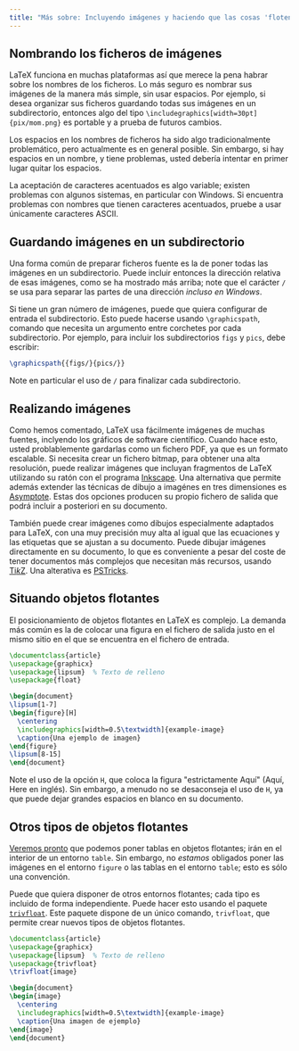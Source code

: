 ```yaml
---
title: "Más sobre: Incluyendo imágenes y haciendo que las cosas 'floten'"
---
```


## Nombrando los ficheros de imágenes

LaTeX funciona en muchas plataformas así que merece 
la pena habrar sobre los nombres de los ficheros.
Lo más seguro es nombrar sus imágenes de la manera más simple, sin usar espacios.
Por ejemplo, si desea organizar sus ficheros guardando todas sus
imágenes en un subdirectorio, entonces algo del tipo 
`\includegraphics[width=30pt]{pix/mom.png}` 
es portable y a prueba de futuros cambios.  

Los espacios en los nombres de ficheros ha sido algo tradicionalmente problemático, pero 
actualmente es en general posible. Sin embargo, si hay espacios en un nombre, y tiene
problemas, usted debería intentar en primer lugar quitar los espacios.

La aceptación de caracteres acentuados es algo variable; existen problemas con
algunos sistemas, en particular con Windows. Si encuentra problemas con nombres que
tienen caracteres acentuados, pruebe a usar únicamente caracteres ASCII.

## Guardando imágenes en un subdirectorio

Una forma común de preparar ficheros fuente es la de poner todas las imágenes en un subdirectorio.
Puede incluir entonces la dirección relativa de esas imágenes, como se ha mostrado más arriba; note que
el carácter `/` se usa para separar las partes de una dirección _incluso en Windows_.

Si tiene un gran número de imágenes, puede que quiera configurar de entrada 
el subdirectorio. Esto puede hacerse usando `\graphicspath`, comando que necesita un
argumento entre corchetes por cada subdirectorio. Por ejemplo, para incluir los subdirectorios
`figs` y `pics`, debe escribir:

<!-- {% raw %} -->
```latex
\graphicspath{{figs/}{pics/}}
```
<!-- {% endraw %} -->

Note en particular el uso de `/` para finalizar cada subdirectorio.

## Realizando imágenes

Como hemos comentado, LaTeX usa fácilmente imágenes de muchas fuentes, inclyendo los
gráficos de software científico. Cuando hace esto, usted problablemente gardarlas como un fichero PDF, 
ya que es un formato escalable. Si necesita crear un fichero bitmap, para 
obtener una alta resolución, puede realizar imágenes que incluyan fragmentos de LaTeX utilizando su ratón
con el programa [Inkscape](https://inkscape.org). Una alternativa que permite además extender
las técnicas de dibujo a imagénes en tres dimensiones es
[Asymptote](https://www.ctan.org/pkg/asymptote). Estas dos opciones producen su propio
fichero de salida que podrá incluir a posteriori en su documento. 

También puede crear imágenes como dibujos especialmente adaptados para
LaTeX, con una muy precisión muy alta al igual que las ecuaciones y las etiquetas que se
ajustan a su documento. Puede dibujar imágenes directamente en su documento, lo que
es conveniente a pesar del coste de tener documentos más complejos que necesitan más recursos,
usando [Ti*k*Z](https://ctan.org/pkg/pgf). Una alterativa es 
[PSTricks](https://ctan.org/pkg/pstricks-base).

## Situando objetos flotantes

El posicionamiento de objetos flotantes en LaTeX es complejo.
La demanda más común es la de colocar una figura en el fichero de
salida justo en el mismo sitio en el que se encuentra en el fichero de entrada.

```latex
\documentclass{article}
\usepackage{graphicx}
\usepackage{lipsum}  % Texto de relleno
\usepackage{float}

\begin{document}
\lipsum[1-7]
\begin{figure}[H]
  \centering
  \includegraphics[width=0.5\textwidth]{example-image}
  \caption{Una ejemplo de imagen}
\end{figure}
\lipsum[8-15]
\end{document}
```

Note el uso de la opción `H`, que coloca la figura "estrictamente Aquí" (Aquí, Here en inglés). 
Sin embargo, a menudo no se desaconseja el uso de `H`, ya que puede dejar
grandes espacios en blanco en su documento.

## Otros tipos de objetos flotantes

[Veremos pronto](lección-08) que podemos poner tablas en objetos flotantes; irán 
en el interior de un entorno `table`. Sin embargo, no _estamos_ obligados poner las imágenes 
en el entorno `figure` o las tablas en el entorno `table`; esto es sólo una convención.

Puede que quiera disponer de otros entornos flotantes; cada tipo es incluido de forma
independiente. Puede hacer esto usando el paquete
[`trivfloat`](https://ctan.org/pkg/trivfloat). Este paquete dispone de un único 
comando, `trivfloat`, que permite crear nuevos tipos de objetos flotantes.

```latex
\documentclass{article}
\usepackage{graphicx}
\usepackage{lipsum}  % Texto de relleno
\usepackage{trivfloat}
\trivfloat{image}

\begin{document}
\begin{image}
  \centering
  \includegraphics[width=0.5\textwidth]{example-image}
  \caption{Una imagen de ejemplo}
\end{image}
\end{document}
```
